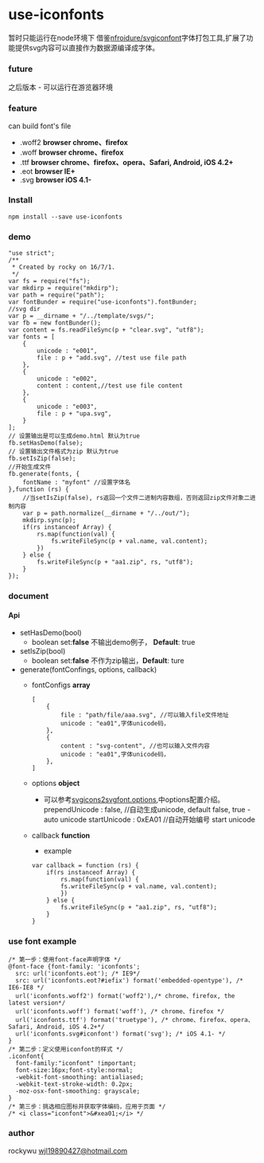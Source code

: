 # use-iconfonts
暂时只能运行在node环境下
借鉴[nfroidure/svgiconfont](https://github.com/nfroidure/svgiconfont)字体打包工具,扩展了功能提供svg内容可以直接作为数据源编译成字体。

### future
之后版本 - 可以运行在游览器环境

### feature
can build font's file

* .woff2 **browser chrome、firefox**
* .woff **browser chrome、firefox**
* .ttf **browser chrome、firefox、opera、Safari, Android, iOS 4.2+**
* .eot **browser IE+**
* .svg **browser iOS 4.1-**


### Install
````
npm install --save use-iconfonts
````

### demo
````
"use strict";
/**
 * Created by rocky on 16/7/1.
 */
var fs = require("fs");
var mkdirp = require("mkdirp");
var path = require("path");
var fontBunder = require("use-iconfonts").fontBunder;
//svg dir
var p = __dirname + "/../template/svgs/";
var fb = new fontBunder();
var content = fs.readFileSync(p + "clear.svg", "utf8");
var fonts = [
    {
        unicode : "e001",
        file : p + "add.svg", //test use file path
    },
    {
        unicode : "e002",
        content : content,//test use file content
    },
    {
        unicode : "e003",
        file : p + "upa.svg",
    }
];
// 设置输出是可以生成demo.html 默认为true
fb.setHasDemo(false);
// 设置输出文件格式为zip 默认为true
fb.setIsZip(false);
//开始生成文件
fb.generate(fonts, {
    fontName : "myfont" //设置字体名
},function (rs) {
    //当setIsZip(false), rs返回一个文件二进制内容数组，否则返回zip文件对象二进制内容
    var p = path.normalize(__dirname + "/../out/");
    mkdirp.sync(p);
    if(rs instanceof Array) {
        rs.map(function(val) {
            fs.writeFileSync(p + val.name, val.content);
        })
    } else {
        fs.writeFileSync(p + "aa1.zip", rs, "utf8");
    }
});
````
### document

#### Api

* setHasDemo(bool)
    * boolean  set:**false** 不输出demo例子， **Default**: true
* setIsZip(bool)
    * boolean  set:**false** 不作为zip输出，**Default**: ture
* generate(fontConfings, options, callback)
    * fontConfigs  **array**
    
        ````
        [
            {
                file : "path/file/aaa.svg", //可以输入file文件地址
                unicode : "ea01",字体unicode码，
            },
            {
                content : "svg-content", //也可以输入文件内容
                unicode : "ea01",字体unicode码，
            },
        ]
        ````
    * options **object**
        * 可以参考[svgicons2svgfont.options](https://github.com/nfroidure/svgicons2svgfont#svgicons2svgfontoptions),中options配置介绍。
        prependUnicode : false, //自动生成unicode, default false, true -auto unicode
        startUnicode : 0xEA01 //自动开始编号 start unicode
    * callback **function**
        * example
        
        ````
        var callback = function (rs) {
            if(rs instanceof Array) {
                rs.map(function(val) {
                fs.writeFileSync(p + val.name, val.content);
                })
            } else {
                fs.writeFileSync(p + "aa1.zip", rs, "utf8");
            }
        }
        ````
        
### use font example
````
/* 第一步：使用font-face声明字体 */
@font-face {font-family: 'iconfonts';
  src: url('iconfonts.eot'); /* IE9*/
  src: url('iconfonts.eot?#iefix') format('embedded-opentype'), /* IE6-IE8 */
  url('iconfonts.woff2') format('woff2'),/* chrome、firefox, the latest version*/
  url('iconfonts.woff') format('woff'), /* chrome、firefox */
  url('iconfonts.ttf') format('truetype'), /* chrome、firefox、opera、Safari, Android, iOS 4.2+*/
  url('iconfonts.svg#iconfont') format('svg'); /* iOS 4.1- */
}
/* 第二步：定义使用iconfont的样式 */
.iconfont{
  font-family:"iconfont" !important;
  font-size:16px;font-style:normal;
  -webkit-font-smoothing: antialiased;
  -webkit-text-stroke-width: 0.2px;
  -moz-osx-font-smoothing: grayscale;
}
/* 第三步：挑选相应图标并获取字体编码，应用于页面 */
/* <i class="iconfont">&#xea01;</i> */
````

### author

rockywu <wjl19890427@hotmail.com>

